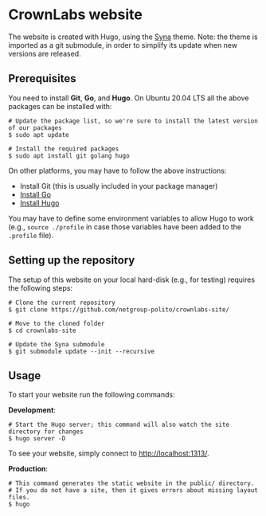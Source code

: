 # CrownLabs website

The website is created with Hugo, using the [Syna](https://themes.gohugo.io/theme/syna/) theme.
Note: the theme is imported as a git submodule, in order to simplify its update when new versions are released.

## Prerequisites
You need to install **Git**, **Go**, and **Hugo**.
On Ubuntu 20.04 LTS all the above packages can be installed with:
```
# Update the package list, so we're sure to install the latest version of our packages
$ sudo apt update

# Install the required packages
$ sudo apt install git golang hugo
```

On other platforms, you may have to follow the above instructions:
- Install Git (this is usually included in your package manager)
- [Install Go](https://golang.org/doc/install)
- [Install Hugo](https://gohugo.io/getting-started/installing/)

You may have to define some environment variables to allow Hugo to work (e.g., `source ./profile` in case those variables have been added to the `.profile` file).

## Setting up the repository
The setup of this website on your local hard-disk (e.g., for testing) requires the following steps:
```
# Clone the current repository
$ git clone https://github.com/netgroup-polito/crownlabs-site/

# Move to the cloned folder
$ cd crownlabs-site

# Update the Syna submodule
$ git submodule update --init --recursive
```

## Usage

To start your website run the following commands:

**Development**:
```
# Start the Hugo server; this command will also watch the site directory for changes
$ hugo server -D
```

To see your website, simply connect to [http://localhost:1313/](http://localhost:1313/).


**Production**:
```
# This command generates the static website in the public/ directory.
# If you do not have a site, then it gives errors about missing layout files.
$ hugo
```
